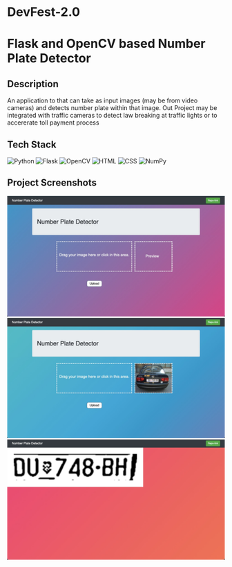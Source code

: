 # DevFest-2.0
# Flask and OpenCV based Number Plate Detector

## Description
An application to that can take as input images (may be from video cameras) and detects number plate within that image. Out Project may be integrated with traffic cameras to detect law breaking at traffic lights or to accererate toll payment process

## Tech Stack
<img alt="Python" src="https://img.shields.io/badge/python-%2314354C.svg?style=for-the-badge&logo=python&logoColor=white"/> <img alt="Flask" src="https://img.shields.io/badge/flask-%23000.svg?style=for-the-badge&logo=flask&logoColor=white"/> <img alt = "OpenCV" src="https://img.shields.io/badge/opencv-%23white.svg?style=for-the-badge&logo=opencv&logoColor=white"/> <img alt = "HTML" src="https://img.shields.io/badge/html5-%23E34F26.svg?style=for-the-badge&logo=html5&logoColor=white"/> <img alt = "CSS" src="https://img.shields.io/badge/bootstrap-%23563D7C.svg?style=for-the-badge&logo=bootstrap&logoColor=white"/>  <img alt = "NumPy" src="https://img.shields.io/badge/numpy-%23013243.svg?style=for-the-badge&logo=numpy&logoColor=white"/>

## Project Screenshots
<img src="images/img1.jpeg">
<img src="images/img2.jpeg">
<img src="images/img3.jpeg">
